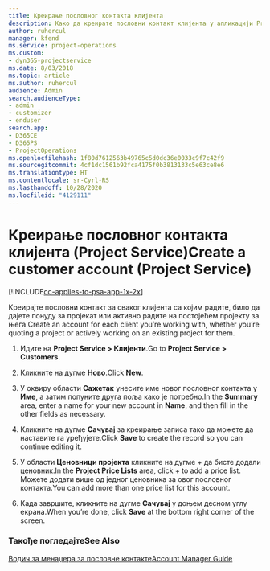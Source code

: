 ```yaml
---
title: Креирање пословног контакта клијента
description: Како да креирате пословни контакт клијента у апликацији Project Service
author: ruhercul
manager: kfend
ms.service: project-operations
ms.custom:
- dyn365-projectservice
ms.date: 8/03/2018
ms.topic: article
ms.author: ruhercul
audience: Admin
search.audienceType:
- admin
- customizer
- enduser
search.app:
- D365CE
- D365PS
- ProjectOperations
ms.openlocfilehash: 1f80d7612563b49765c5d0dc36e0033c9f7c42f9
ms.sourcegitcommit: 4cf1dc1561b92fca4175f0b3813133c5e63ce8e6
ms.translationtype: HT
ms.contentlocale: sr-Cyrl-RS
ms.lasthandoff: 10/28/2020
ms.locfileid: "4129111"
---
```

# <a name="create-a-customer-account-project-service"></a><span data-ttu-id="eb23d-103">Креирање пословног контакта клијента (Project Service)</span><span class="sxs-lookup"><span data-stu-id="eb23d-103">Create a customer account (Project Service)</span></span>

[!INCLUDE[cc-applies-to-psa-app-1x-2x](../includes/cc-applies-to-psa-app-1x-2x.md)]

<span data-ttu-id="eb23d-104">Креирајте пословни контакт за сваког клијента са којим радите, било да дајете понуду за пројекат или активно радите на постојећем пројекту за њега.</span><span class="sxs-lookup"><span data-stu-id="eb23d-104">Create an account for each client you’re working with, whether you’re quoting a project or actively working on an existing project for them.</span></span>  
  
1.  <span data-ttu-id="eb23d-105">Идите на **Project Service > Клијенти**.</span><span class="sxs-lookup"><span data-stu-id="eb23d-105">Go to **Project Service > Customers**.</span></span>  
  
2.  <span data-ttu-id="eb23d-106">Кликните на дугме **Ново**.</span><span class="sxs-lookup"><span data-stu-id="eb23d-106">Click **New**.</span></span>  
  
3.  <span data-ttu-id="eb23d-107">У оквиру области **Сажетак** унесите име новог пословног контакта у **Име**, а затим попуните друга поља како је потребно.</span><span class="sxs-lookup"><span data-stu-id="eb23d-107">In the **Summary** area, enter a name for your new account in **Name**, and then fill in the other fields as necessary.</span></span>  
  
4.  <span data-ttu-id="eb23d-108">Кликните на дугме **Сачувај** за креирање записа тако да можете да наставите га уређујете.</span><span class="sxs-lookup"><span data-stu-id="eb23d-108">Click **Save** to create the record so you can continue editing it.</span></span>  
  
5.  <span data-ttu-id="eb23d-109">У области **Ценовници пројекта** кликните на дугме + да бисте додали ценовник.</span><span class="sxs-lookup"><span data-stu-id="eb23d-109">In the **Project Price Lists** area, click + to add a price list.</span></span> <span data-ttu-id="eb23d-110">Можете додати више од једног ценовника за овог пословног контакта.</span><span class="sxs-lookup"><span data-stu-id="eb23d-110">You can add more than one price list for this account.</span></span>  
  
6.  <span data-ttu-id="eb23d-111">Када завршите, кликните на дугме **Сачувај** у доњем десном углу екрана.</span><span class="sxs-lookup"><span data-stu-id="eb23d-111">When you’re done, click **Save** at the bottom right corner of the screen.</span></span>  
  
### <a name="see-also"></a><span data-ttu-id="eb23d-112">Такође погледајте</span><span class="sxs-lookup"><span data-stu-id="eb23d-112">See Also</span></span>  
 [<span data-ttu-id="eb23d-113">Водич за менаџера за пословне контакте</span><span class="sxs-lookup"><span data-stu-id="eb23d-113">Account Manager Guide</span></span>](../psa/account-manager-guide.md)
